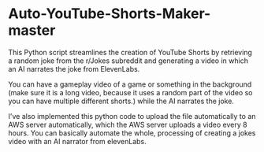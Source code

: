 # Auto-YouTube-Shorts-Maker-master
This Python script streamlines the creation of YouTube Shorts by retrieving a random joke from the r/Jokes subreddit and generating a video in which an AI narrates the joke from ElevenLabs.

You can have a gameplay video of a game or something in the background (make sure it is a long video, because it uses a random part of the video so you can have multiple different shorts.) while
the AI narrates the joke.

I've also implemented this python code to upload the file automatically to an AWS server automatically, which the AWS server uploads a video every 8 hours. You can basically automate the whole,
processing of creating a jokes video with an AI narrator from elevenLabs.
